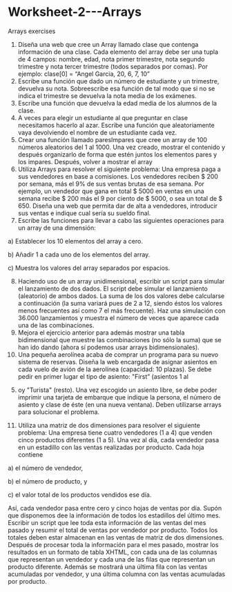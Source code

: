 # Worksheet-2---Arrays
Arrays exercises

1. Diseña una web que cree un Array llamado clase que contenga información de una clase.
Cada elemento del array debe ser una tupla de 4 campos: nombre, edad, nota primer
trimestre, nota segundo trimestre y nota tercer trimestre (todos separados por comas). Por
ejemplo: clase[0] = “Angel Garcia, 20, 6, 7, 10”
2. Escribe una función que dado un número de estudiante y un trimestre, devuelva su nota.
Sobreescribe esa función de tal modo que si no se indica el trimestre se devuelva la nota
media de los exámenes.
3. Escribe una función que devuelva la edad media de los alumnos de la clase.
4. A veces para elegir un estudiante al que preguntar en clase necesitamos hacerlo al azar.
Escribe una función que aleatoriamente vaya devolviendo el nombre de un estudiante cada
vez.
5. Crear una función llamado paresImpares que cree un array de 100 números aleatorios del 1
al 1000. Una vez creado, mostrar el contenido y después organizarlo de forma que estén
juntos los elementos pares y los impares. Después, volver a mostrar el array
6. Utiliza Arrays para resolver el siguiente problema: Una empresa paga a sus vendedores en
base a comisiones. Los vendedores reciben $ 200 por semana, más el 9% de sus ventas
brutas de esa semana. Por ejemplo, un vendedor que gana en total $ 5000 en ventas en una
semana recibe $ 200 más el 9 por ciento de $ 5000, o sea un total de $ 650.
Diseña una web que permita dar de alta a vendedores, introducir sus ventas e indique cual
sería su sueldo final.
7. Escribe las funciones para llevar a cabo las siguientes operaciones para un array de una
dimensión:

a) Establecer los 10 elementos del array a cero.

b) Añadir 1 a cada uno de los elementos del array.

c) Muestra los valores del array separados por espacios.

8. Haciendo uso de un array unidimensional, escribir un script para simular el lanzamiento de
dos dados. El script debe simular el lanzamiento (aleatorio) de ambos dados. La suma de los
dos valores debe calcularse a continuación (la suma variará pues de 2 a 12, siendo éstos los
valores menos frecuentes así como 7 el más frecuente). Haz una simulación con 36.000
lanzamientos y muestra el número de veces que aparece cada una de las combinaciones.
9. Mejora el ejercicio anterior para además mostrar una tabla bidimensional que muestre las
combinaciones (no sólo la suma) que se han ido dando (ahora sí podemos usar arrays
bidimensionales).
10. Una pequeña aerolínea acaba de comprar un programa para su nuevo sistema de reservas.
Diseña la web encargada de asignar asientos en cada vuelo de avión de la aerolínea
(capacidad: 10 plazas). Se debe pedir en primer lugar el tipo de asiento: "First” (asientos 1 al
5) oy "Turista" (resto). Una vez escogido un asiento libre, se debe poder imprimir una
tarjeta de embarque que indique la persona, el número de asiento y clase de éste (en una
nueva ventana). Deben utilizarse arrays para solucionar el problema.
11. Utiliza una matriz de dos dimensiones para resolver el siguiente problema: Una empresa
tiene cuatro vendedores (1 a 4) que venden cinco productos diferentes (1 a 5). Una vez al
día, cada vendedor pasa en un estadillo con las ventas realizadas por producto. Cada hoja
contiene

a) el número de vendedor,

b) el número de producto, y

c) el valor total de los productos vendidos ese día.

Así, cada vendedor pasa entre cero y cinco hojas de ventas por día. Supón que disponemos
dee la información de todos los estadillos del último mes. Escribir un script que lee toda esta
información de las ventas del mes pasado y resumir el total de ventas por vendedor por
producto. Todos los totales deben estar almacenan en las ventas de matriz de dos
dimensiones. Después de procesar toda la información para el mes pasado, mostrar los
resultados en un formato de tabla XHTML, con cada una de las columnas que representan
un vendedor y cada una de las filas que representan un producto diferente. Además se
mostrará una última fila con las ventas acumuladas por vendedor, y una última columna con
las ventas acumuladas por producto.
